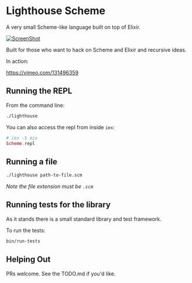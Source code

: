 # Lighthouse Scheme

A very small Scheme-like language built on top of Elixir.

[![ScreenShot](https://raw.githubusercontent.com/jwhiteman/lighthouse-scheme/master/resources/schemer.png)](https://vimeo.com/131496359)

Built for those who want to hack on Scheme and Elixir and recursive ideas.

In action:

https://vimeo.com/131496359

## Running the REPL

From the command line:

```bash
./lighthouse
```

You can also access the repl from inside `iex`:

```elixir
# iex -S mix
Scheme.repl
```

## Running a file

```bash
./lighthouse path-to-file.scm
```

*Note the file extension must be `.scm`*

## Running tests for the library

As it stands there is a small standard library and test framework.

To run the tests:

```bash
bin/run-tests
```

## Helping Out

PRs welcome. See the TODO.md if you'd like.
